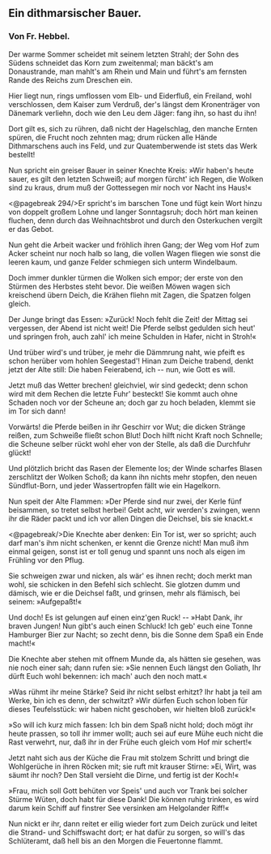 <h2>Ein dithmarsischer Bauer.</h2>

<h3>Von Fr. Hebbel.</h3>

Der warme Sommer scheidet
mit seinem letzten Strahl;
der Sohn des Südens schneidet
das Korn zum zweitenmal;
man bäckt's am Donaustrande,
man mahlt's am Rhein und Main
und führt's am fernsten Rande
des Reichs zum Dreschen ein.

Hier liegt nun, rings umflossen
vom Elb- und Eiderfluß,
ein Freiland, wohl verschlossen,
dem Kaiser zum Verdruß,
der's längst dem Kronenträger
von Dänemark verliehn,
doch wie den Leu dem Jäger:
fang ihn, so hast du ihn!

Dort gilt es, sich zu rühren,
daß nicht der Hagelschlag,
den manche Ernten spüren,
die Frucht noch zehnten mag;
drum rücken alle Hände
Dithmarschens auch ins Feld,
und zur Quatemberwende
ist stets das Werk bestellt!

Nun spricht ein greiser Bauer
in seiner Knechte Kreis:
»Wir haben's heute sauer,
es gilt den letzten Schweiß;
auf morgen fürcht' ich Regen,
die Wolken sind zu kraus,
drum muß der Gottessegen
mir noch vor Nacht ins Haus!«
 
<@pagebreak 294/>Er spricht's im barschen Tone
und fügt kein Wort hinzu
von doppelt großem Lohne
und langer Sonntagsruh;
doch hört man keinen fluchen,
denn durch das Weihnachtsbrot
und durch den Osterkuchen
vergilt er das Gebot.

Nun geht die Arbeit wacker
und fröhlich ihren Gang;
der Weg vom Hof zum Acker
scheint nur noch halb so lang,
die vollen Wagen fliegen
wie sonst die leeren kaum,
und ganze Felder schmiegen
sich unterm Windelbaum.

Doch immer dunkler türmen
die Wolken sich empor;
der erste von den Stürmen
des Herbstes steht bevor.
Die weißen Möwen wagen
sich kreischend übern Deich,
die Krähen fliehn mit Zagen,
die Spatzen folgen gleich.

Der Junge bringt das Essen:
»Zurück! Noch fehlt die Zeit!
der Mittag sei vergessen,
der Abend ist nicht weit!
Die Pferde selbst gedulden
sich heut' und springen froh,
auch zahl' ich meine Schulden
in Hafer, nicht in Stroh!«

Und trüber wird's und trüber,
je mehr die Dämmrung naht,
wie pfeift es schon herüber
vom hohlen Seegestad'!
Hinan zum Deiche trabend,
denkt jetzt der Alte still:
Die haben Feierabend,
ich -- nun, wie Gott es will.

Jetzt muß das Wetter brechen!
gleichviel, wir sind gedeckt;
denn schon wird mit dem Rechen
die letzte Fuhr' besteckt!
Sie kommt auch ohne Schaden
noch vor der Scheune an;
doch gar zu hoch beladen,
klemmt sie im Tor sich dann!

Vorwärts! die Pferde beißen
in ihr Geschirr vor Wut;
die dicken Stränge reißen,
zum Schweiße fließt schon Blut!
Doch hilft nicht Kraft noch Schnelle;
die Scheune selber rückt
wohl eher von der Stelle,
als daß die Durchfuhr glückt!

Und plötzlich bricht das Rasen
der Elemente los;
der Winde scharfes Blasen
zerschlitzt der Wolken Schoß;
da kann ihn nichts mehr stopfen,
den neuen Sündflut-Born,
und jeder Wassertropfen
fällt wie ein Hagelkorn.

Nun speit der Alte Flammen:
»Der Pferde sind nur zwei,
der Kerle fünf beisammen,
so tretet selbst herbei!
Gebt acht, wir werden's zwingen,
wenn ihr die Räder packt
und ich vor allen Dingen
die Deichsel, bis sie knackt.«

<@pagebreak/>Die Knechte aber denken:
Ein Tor ist, wer so spricht;
auch darf man's ihm nicht schenken,
er kennt die Grenze nicht!
Man muß ihm einmal geigen,
sonst ist er toll genug
und spannt uns noch als eigen
im Frühling vor den Pflug.

Sie schweigen zwar und nicken,
als wär' es ihnen recht;
doch merkt man wohl, sie schicken
in den Befehl sich schlecht.
Sie glotzen dumm und dämisch,
wie er die Deichsel faßt,
und grinsen, mehr als flämisch,
bei seinem: »Aufgepaßt!«

Und doch! Es ist gelungen
auf einen einz'gen Ruck! --
»Habt Dank, ihr braven Jungen!
Nun gibt's auch einen Schluck!
Ich geb' euch eine Tonne
Hamburger Bier zur Nacht;
so zecht denn, bis die Sonne
dem Spaß ein Ende macht!«

Die Knechte aber stehen
mit offnem Munde da,
als hätten sie gesehen,
was nie noch einer sah;
dann rufen sie: »Sie nennen
Euch längst den Goliath,
Ihr dürft Euch wohl bekennen:
ich mach' auch den noch matt.«

»Was rühmt ihr meine Stärke?
Seid ihr nicht selbst erhitzt?
Ihr habt ja teil am Werke,
bin ich es denn, der schwitzt?
»Wir dürfen Euch schon loben
für dieses Teufelsstück:
wir haben nicht geschoben,
wir hielten bloß zurück!«

»So will ich kurz mich fassen:
Ich bin dem Spaß nicht hold;
doch mögt ihr heute prassen,
so toll ihr immer wollt;
auch sei auf eure Mühe
euch nicht die Rast verwehrt,
nur, daß ihr in der Frühe
euch gleich vom Hof mir schert!«

Jetzt naht sich aus der Küche
die Frau mit stolzem Schritt
und bringt die Wohlgerüche
in ihren Röcken mit;
sie ruft mit krauser Stirne:
»Ei, Wirt, was säumt ihr noch?
Den Stall versieht die Dirne,
und fertig ist der Koch!«

»Frau, mich soll Gott behüten
vor Speis' und auch vor Trank
bei solcher Stürme Wüten,
doch habt für diese Dank!
Die können ruhig trinken,
es wird darum kein Schiff
auf finstrer See versinken
am Helgolander Riff!«

Nun nickt er ihr, dann reitet
er eilig wieder fort
zum Deich zurück und leitet
die Strand- und Schiffswacht dort;
er hat dafür zu sorgen,
so will's das Schlüteramt,
daß hell bis an den Morgen
die Feuertonne flammt.

